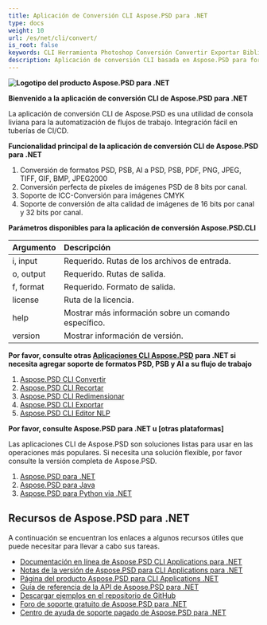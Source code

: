 ```yaml
---
title: Aplicación de Conversión CLI Aspose.PSD para .NET
type: docs
weight: 10
url: /es/net/cli/convert/
is_root: false
keywords: CLI Herramienta Photoshop Conversión Convertir Exportar Biblioteca C# PSD API
description: Aplicación de conversión CLI basada en Aspose.PSD para formatos de archivo PSD, PSB y AI. Automatización de CI/CD sin código. Soporta conversión de PSD, PSB, AI a PDF, TIFF, JPEG, JPEG2000, PNG, GIF y BMP. No requiere la instalación de Adobe Photoshop o Adobe Illustrator y puede ejecutarse desde la consola sin código adicional.
---
```


**![Logotipo del producto Aspose.PSD para .NET](home_1.png)**

**Bienvenido a la aplicación de conversión CLI de Aspose.PSD para .NET**

La aplicación de conversión CLI de Aspose.PSD es una utilidad de consola liviana para la automatización de flujos de trabajo. Integración fácil en tuberías de CI/CD.

**Funcionalidad principal de la aplicación de conversión CLI de Aspose.PSD para .NET**

1. Conversión de formatos PSD, PSB, AI a PSD, PSB, PDF, PNG, JPEG, TIFF, GIF, BMP, JPEG2000
2. Conversión perfecta de píxeles de imágenes PSD de 8 bits por canal.
3. Soporte de ICC-Conversión para imágenes CMYK
4. Soporte de conversión de alta calidad de imágenes de 16 bits por canal y 32 bits por canal.

**Parámetros disponibles para la aplicación de conversión Aspose.PSD.CLI**

| **Argumento** | **Descripción**                                        |
|:-------------|:-------------------------------------------------------|
| i, input     | Requerido. Rutas de los archivos de entrada.           |
| o, output    | Requerido. Rutas de salida.                           |
| f, format    | Requerido. Formato de salida.                          |
| license      | Ruta de la licencia.                                  |
| help         | Mostrar más información sobre un comando específico. |
| version      | Mostrar información de versión.                       |


**Por favor, consulte otras [Aplicaciones CLI Aspose.PSD](https://docs.aspose.com/psd/net/cli) para .NET si necesita agregar soporte de formatos PSD, PSB y AI a su flujo de trabajo**

1. [Aspose.PSD CLI Convertir](/psd/es/net/cli/convert)
2. [Aspose.PSD CLI Recortar](/psd/es/net/cli/crop)
3. [Aspose.PSD CLI Redimensionar](/psd/es/net/cli/resize)
4. [Aspose.PSD CLI Exportar](/psd/es/net/cli/export)
5. [Aspose.PSD CLI Editor NLP](/psd/es/net/cli/nlp-editor)

**Por favor, consulte Aspose.PSD para .NET u [otras plataformas]**

Las aplicaciones CLI de Aspose.PSD son soluciones listas para usar en las operaciones más populares. Si necesita una solución flexible, por favor consulte la versión completa de Aspose.PSD.

1. [Aspose.PSD para .NET](https://releases.aspose.com/psd/net/)
2. [Aspose.PSD para Java](https://releases.aspose.com/psd/java/) 
3. [Aspose.PSD para Python via .NET](https://releases.aspose.com/psd/python-net/)

## **Recursos de Aspose.PSD para .NET**

A continuación se encuentran los enlaces a algunos recursos útiles que puede necesitar para llevar a cabo sus tareas.

- [Documentación en línea de Aspose.PSD CLI Applications para .NET](/psd/es/net/cli/convert)
- [Notas de la versión de Aspose.PSD para CLI Applications para .NET](/psd/es/net/cli/convert/release-notes/)
- [Página del producto Aspose.PSD para CLI Applications .NET](https://products.aspose.com/psd/net/cli)
- [Guía de referencia de la API de Aspose.PSD para .NET](https://reference.aspose.com/net/psd)
- [Descargar ejemplos en el repositorio de GitHub](https://github.com/aspose-psd/CLI-Applications)
- [Foro de soporte gratuito de Aspose.PSD para .NET](https://forum.aspose.com/c/psd)
- [Centro de ayuda de soporte pagado de Aspose.PSD para .NET](https://helpdesk.aspose.com/)
